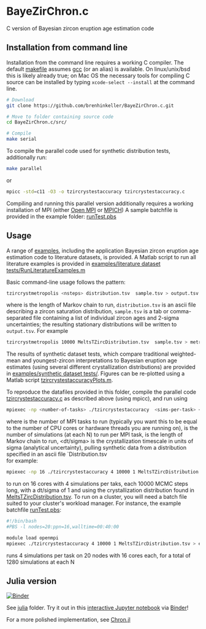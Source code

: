 # BayeZirChron.c

C version of Bayesian zircon eruption age estimation code

## Installation from command line

Installation from the command line requires a working C compiler. The default [makefile](src/Makefile) assumes [gcc](https://gcc.gnu.org) (or an alias) is available. 
On linux/unix/bsd this is likely already true; on Mac OS the necessary tools for compiling C source can be installed by typing `xcode-select --install` at the command line.

```bash
# Download
git clone https://github.com/brenhinkeller/BayeZirChron.c.git

# Move to folder containing source code
cd BayeZirChron.c/src/

# Compile
make serial
```

To compile the parallel code used for synthetic distribution tests, additionally run:

```bash
make parallel
```
or 

```bash
mpicc -std=c11 -O3 -o tzircrystestaccuracy tzircrystestaccuracy.c
```
Compiling and running this parallel version additionally requires a working installation of MPI (either [Open MPI](https://www.open-mpi.org) or [MPICH](https://www.mpich.org)) A sample batchfile is provided in the example folder: [runTest.pbs](examples/synthetic%20dataset%20tests/runTest.pbs)

## Usage

A range of [examples](examples/), including the application Bayesian zircon eruption age estimation code to literature datasets, is provided. A Matlab script to run all literature examples is provided in [examples/literature dataset tests/RunLiteratureExamples.m](examples/literature%20dataset%20tests/RunLiteratureExamples.m)

Basic command-line usage follows the pattern:
```bash
tzircrystmetropolis <nsteps> distribution.tsv  sample.tsv > output.tsv
```
where <nsteps> is the length of Markov chain to run, `distribution.tsv` is an ascii file describing a zircon saturation distribution, `sample.tsv` is a  tab or comma-separated file containing a list of individual zircon ages and 2-sigma uncertainties; the resulting stationary distributions will be written to `output.tsv`. For example
```bash
tzircrystmetropolis 10000 MeltsTZircDistribution.tsv  sample.tsv > metropolisdata.tsv
```

The results of synthetic dataset tests, which compare traditional weighted-mean and youngest-zircon interpretations to Bayesian eruption age estimates (using several different crystallization distributions)  are provided in [examples/synthetic dataset tests/](examples/synthetic%20dataset%20tests/). Figures can be re-plotted using a Matlab script [tzircrystestaccuracyPlots.m](examples/synthetic%20dataset%20tests/tzircrystestaccuracyPlots.m).

To reproduce the datafiles provided in this folder, compile the parallel code [tzircrystestaccuracy.c](src/tzircrystestaccuracy.c) as described above (using mpicc), and run using

```bash
mpiexec -np <number-of-tasks> ./tzircrystestaccuracy  <sims-per-task> <nsteps> <dt/sigma>  Distribution.tsv  > results.tsv
```
where <number-of-tasks> is the number of MPI tasks to run (typically you want this to be equal to the number of CPU cores or hardware threads you are running on),  <sims-per-task> is the number of simulations (at each N) to run per MPI task, <nsteps> is the length of Markov chain to run, <dt/sigma> is the crystallization timescale in units of sigma (analytical uncertainty), pulling synthetic data from a distribution specified in an ascii file `Distribution.tsv	
for example:
```bash
mpiexec -np 16 ./tzircrystestaccuracy 4 10000 1 MeltsTZircDistribution.tsv > eruptionestimates1.tsv
```
to run on 16 cores with 4 simulations per taks, each 10000 MCMC steps long, with a dt/sigma of 1 and using the crystallization distribution found in [MeltsTZircDistribution.tsv](distributions/MeltsTZircDistribution.tsv).  To run on a cluster, you will need a batch file suited to your cluster's workload manager. For instance, the example batchfile [runTest.pbs](examples/synthetic%20dataset%20tests/runTest.pbs):

```bash
#!/bin/bash
#PBS -l nodes=20:ppn=16,walltime=00:40:00

module load openmpi
mpiexec ./tzircrystestaccuracy 4 10000 1 MeltsTZircDistribution.tsv > eruptionestimates1.tsv
```

runs 4 simulations per task on 20 nodes with 16 cores each, for a total of 1280 simulations at each N

## Julia version

[![Binder](https://mybinder.org/badge.svg)](https://mybinder.org/v2/gh/brenhinkeller/BayeZirChron.c/master?filepath=julia%2Fdemo.ipynb)

See [julia](julia/) folder. Try it out in this [interactive Jupyter notebook](https://mybinder.org/v2/gh/brenhinkeller/BayeZirChron.c/master?filepath=julia%2Fdemo.ipynb) via [Binder](https://mybinder.org)!

For a more polished implementation, see [Chron.jl](https://github.com/brenhinkeller/Chron.jl)

